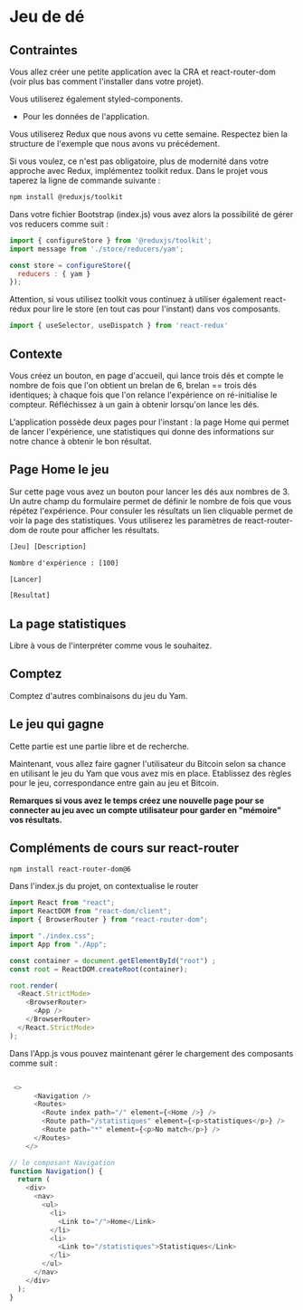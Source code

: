 # Jeu de dé

## Contraintes

Vous allez créer une petite application avec la CRA et react-router-dom (voir plus bas comment l'installer dans votre projet). 

Vous utiliserez également styled-components.

- Pour les données de l'application.

Vous utiliserez Redux que nous avons vu cette semaine. Respectez bien la structure de l'exemple que nous avons vu précédement.

Si vous voulez, ce n'est pas obligatoire, plus de modernité dans votre approche avec Redux, implémentez toolkit redux. Dans le projet vous taperez la ligne de commande suivante :

```bash
npm install @reduxjs/toolkit
```

Dans votre fichier Bootstrap (index.js) vous avez alors la possibilité de gérer vos reducers comme suit :

```js
import { configureStore } from '@reduxjs/toolkit';
import message from './store/reducers/yam';

const store = configureStore({
  reducers : { yam }
});
```
Attention, si vous utilisez toolkit vous continuez à utiliser également react-redux pour lire le store (en tout cas pour l'instant) dans vos composants.

```js
import { useSelector, useDispatch } from 'react-redux'
```

## Contexte

Vous créez un bouton, en page d'accueil, qui lance trois dés et compte le nombre de fois que l'on obtient un brelan de 6, brelan == trois dés identiques; à chaque fois que l'on relance l'expérience on ré-initialise le compteur. Réfléchissez à un gain à obtenir lorsqu'on lance les dés.

L'application possède deux pages pour l'instant : la page Home qui permet de lancer l'expérience, une statistiques qui donne des informations sur notre chance à obtenir le bon résultat.

## Page Home le jeu

Sur cette page vous avez un bouton pour lancer les dés aux nombres de 3. Un autre champ du formulaire permet de définir le nombre de fois que vous répétez l'expérience. Pour consuler les résultats un lien cliquable permet de voir la page des statistiques. Vous utiliserez les paramètres de react-router-dom de route pour afficher les résultats.

```txt
[Jeu] [Description]

Nombre d'expérience : [100]

[Lancer]

[Resultat] 
```

## La page statistiques

Libre à vous de l'interpréter comme vous le souhaitez.

## Comptez

Comptez d'autres combinaisons du jeu du Yam.

## Le jeu qui gagne

Cette partie est une partie libre et de recherche.

Maintenant, vous allez faire gagner l'utilisateur du Bitcoin selon sa chance en utilisant le jeu du Yam que vous avez mis en place. Etablissez des règles pour le jeu, correspondance entre gain au jeu et Bitcoin.

**Remarques si vous avez le temps créez une nouvelle page pour se connecter au jeu avec un compte utilisateur pour garder en "mémoire" vos résultats.**

## Compléments de cours sur react-router

```bash
npm install react-router-dom@6
```

Dans l'index.js du projet, on contextualise le router

```js
import React from "react";
import ReactDOM from "react-dom/client";
import { BrowserRouter } from "react-router-dom";

import "./index.css";
import App from "./App";

const container = document.getElementById("root") ;
const root = ReactDOM.createRoot(container);

root.render(
  <React.StrictMode>
    <BrowserRouter>
      <App />
    </BrowserRouter>
  </React.StrictMode>
);
```

Dans l'App.js vous pouvez maintenant gérer le chargement des composants comme suit :

```js

 <>
      <Navigation />
      <Routes>
        <Route index path="/" element={<Home />} />
        <Route path="/statistiques" element={<p>statistiques</p>} />
        <Route path="*" element={<p>No match</p>} />
      </Routes>
    </>

// le composant Navigation
function Navigation() {
  return (
    <div>
      <nav>
        <ul>
          <li>
            <Link to="/">Home</Link>
          </li>
          <li>
            <Link to="/statistiques">Statistiques</Link>
          </li>
        </ul>
      </nav>
    </div>
  );
}
```